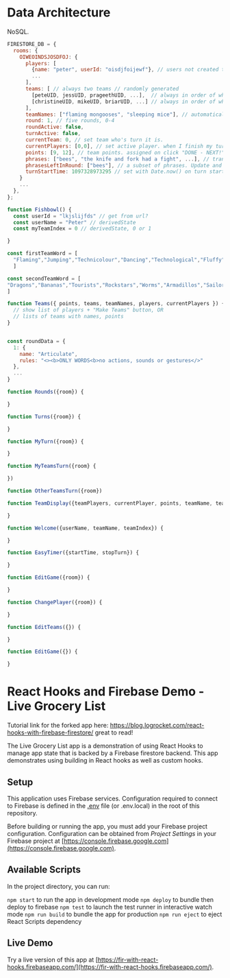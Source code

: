 # Data Architecture

NoSQL.

```js
FIRESTORE_DB = {
  rooms: {
    OIWEOINDSJOSDFOJ: {
      players: [
        {name: "peter", userId: "oisdjfoijewf"}, // users not created through auth - uuid generated on client.
        ...
      ],
      teams: [ // always two teams // randomly generated
        [peteUID, jessUID, prageethUID, ...],  // always in order of who is up next // to add/remove players remove/add to end of list
        [christineUID, mikeUID, briarUID, ...] // always in order of who is up next
      ],
      teamNames: ["flaming mongooses", "sleeping mice"], // automatically randomly generated on create teams
      round: 1, // five rounds, 0-4
      roundActive: false,
      turnActive: false,
      currentTeam: 0, // set team who's turn it is.
      currentPlayers: [0,0], // set active player. when I finish my turn, it checks my index and sets the next index to be that +1 % team length
      points: [9, 12], // team points. assigned on click "DONE - NEXT!"
      phrases: ["bees", "the knife and fork had a fight", ...], // transform to uppercase - bigger, clearer and easier to read,
      phrasesLeftInRound: ["bees"], // a subset of phrases. Update and shuffle on player entry, shuffle on turn end.
      turnStartTime: 1097328973295 // set with Date.now() on turn start
    }
    ...
  },
};

function Fishbowl() {
  const userId = "lkjslijfds" // get from url?
  const userName = "Peter" // derivedState
  const myTeamIndex = 0 // derivedState, 0 or 1

}

const firstTeamWord = [
  "Flaming","Jumping","Technicolour","Dancing","Technological","Fluffy","Glittery","Dead","Slippery","Talkative","Fire-breathing","Famous","Illiterate","Hula-hooping","Green","Spiky"
  ]

const secondTeamWord = [
"Dragons","Bananas","Tourists","Rockstars","Worms","Armadillos","Sailors","Seagulls","Presidents","Djs","Pirates","Warriors","Peanuts","Psychics","Toddlers"
]

function Teams({ points, teams, teamNames, players, currentPlayers }) {
  // show list of players + "Make Teams" button, OR
  // lists of teams with names, points
}


const roundData = {
  1: {
    name: "Articulate",
    rules: "<><b>ONLY WORDS<b>no actions, sounds or gestures</>"
  },
  ...
}

function Rounds({room}) {

}

function Turns({room}) {

}

function MyTurn({room}) {

}

function MyTeamsTurn({room} {

})

function OtherTeamsTurn({room})

function TeamDisplay({teamPlayers, currentPlayer, points, teamName, teamIndex}) {

}

function Welcome({userName, teamName, teamIndex}) {

}

function EasyTimer({startTime, stopTurn}) {

}

function EditGame({room}) {

}

function ChangePlayer({room}) {

}

function EditTeams({}) {

}

function EditGame({}) {

}
```

# React Hooks and Firebase Demo - Live Grocery List

Tutorial link for the forked app here: https://blog.logrocket.com/react-hooks-with-firebase-firestore/ great to read!

The Live Grocery List app is a demonstration of using React Hooks to manage app state that is backed by a Firebase firestore backend. This app demonstrates using building in React hooks as well as custom hooks.

## Setup

This application uses Firebase services. Configuration required to connect to Firebase is defined in the [.env](.env) file (or .env.local) in the root of this repository.

Before building or running the app, you must add your Firebase project configuration. Configuration can be obtained from _Project Settings_ in your Firebase project at [https://console.firebase.google.com](https://console.firebase.google.com).

## Available Scripts

In the project directory, you can run:

`npm start` to run the app in development mode
`npm deploy` to bundle then deploy to firebase
`npm test` to launch the test runner in interactive watch mode
`npm run build` to bundle the app for production
`npm run eject` to eject React Scripts dependency

## Live Demo

Try a live version of this app at [https://fir-with-react-hooks.firebaseapp.com/](https://fir-with-react-hooks.firebaseapp.com/).
